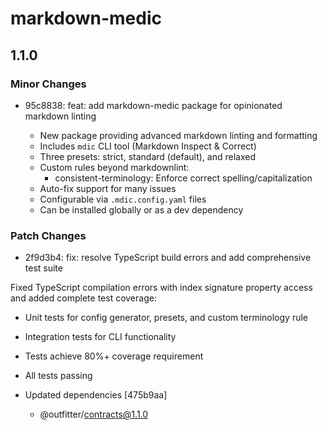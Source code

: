 # markdown-medic

## 1.1.0

### Minor Changes

- 95c8838: feat: add markdown-medic package for opinionated markdown linting

  - New package providing advanced markdown linting and formatting
  - Includes `mdic` CLI tool (Markdown Inspect & Correct)
  - Three presets: strict, standard (default), and relaxed
  - Custom rules beyond markdownlint:
    - consistent-terminology: Enforce correct spelling/capitalization
  - Auto-fix support for many issues
  - Configurable via `.mdic.config.yaml` files
  - Can be installed globally or as a dev dependency

### Patch Changes

- 2f9d3b4: fix: resolve TypeScript build errors and add comprehensive test suite

Fixed TypeScript compilation errors with index signature property access and added complete test coverage:

  - Unit tests for config generator, presets, and custom terminology rule
  - Integration tests for CLI functionality
  - Tests achieve 80%+ coverage requirement
  - All tests passing

- Updated dependencies [475b9aa]
  - @outfitter/contracts@1.1.0
